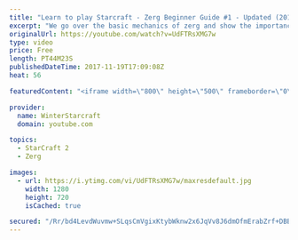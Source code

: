 ```yaml
---
title: "Learn to play Starcraft - Zerg Beginner Guide #1 - Updated (2017)"
excerpt: "We go over the basic mechanics of zerg and show the importance of understanding at least some of what your opponent is doing.  This guide is meant for players with an understanding of the objectives of starcraft but without any strong direction or gameplan, especially for each specific race! -- Watch"
originalUrl: https://youtube.com/watch?v=UdFTRsXMG7w
type: video
price: Free
length: PT44M23S
publishedDateTime: 2017-11-19T17:09:08Z
heat: 56

featuredContent: "<iframe width=\"800\" height=\"500\" frameborder=\"0\" src=\"https://www.youtube.com/embed/UdFTRsXMG7w\" allow=\"accelerometer; autoplay; encrypted-media; gyroscope; picture-in-picture\" allowfullscreen></iframe>"

provider:
  name: WinterStarcraft
  domain: youtube.com

topics:
  - StarCraft 2
  - Zerg

images:
  - url: https://i.ytimg.com/vi/UdFTRsXMG7w/maxresdefault.jpg
    width: 1280
    height: 720
    isCached: true

secured: "/Rr/bd4LevdWuvmw+SLqsCmVgixKtybWknw2x6JqVv8J6dmOfmErabZrf+DBB8KK4HAvhFSAI27fr34rynZqLg37oHIqKC2wnBc+lSw2KxFE8pil+PzIkCBkkJE3itvrdq/QK9HVshGnKve2Cocvo93xSpi+S7PoLy1idxUlp3QxF5D5hNDxKejTgVuVILLr+dlBi5uJ/0GUIsn+pbhsozGnFiXfNw/8fRw4ZKrq7Xrslni1p8CnQ25/rhFxZlGOOM7EPKK4a87SpBGb2Q2fvEfIaJasDMxSjxkApMxj7nXx/wevxUwbNHofV8ocJfewwR57239qvdgiG3vIDzW31++76bIK4j549zHA1o0ybzp8gZT5xFEeqs9U4jH38Xvfe3EIE9NjEVrDr3kip+uF3ohbGulMd46LAPNwvLiWwE5lWkBH9UEjQqnmRSX/cDiU;P/3kqA2fpYkel6fD2aGUdA=="
---
```


